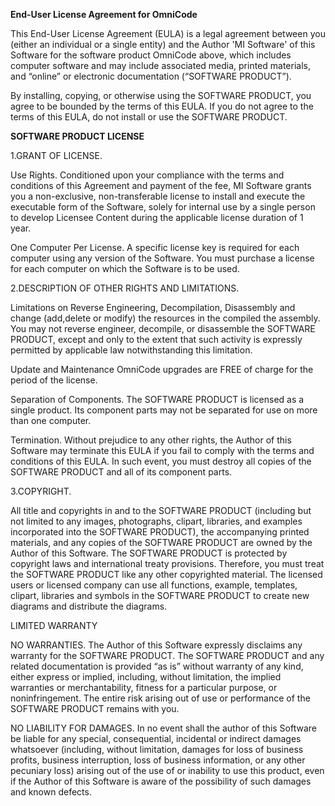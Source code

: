 ﻿**End-User License Agreement for OmniCode**

This End-User License Agreement (EULA) is a legal agreement between you (either an individual or a single entity) and the Author 
'MI Software' of this Software for the software product OmniCode above, which includes computer software and may include associated media, printed materials, and “online” or electronic documentation (“SOFTWARE PRODUCT”).

By installing, copying, or otherwise using the SOFTWARE PRODUCT, you agree to be bounded by the terms of this EULA.
If you do not agree to the terms of this EULA, do not install or use the SOFTWARE PRODUCT.

**SOFTWARE PRODUCT LICENSE**

1.GRANT OF LICENSE.

Use Rights. Conditioned upon your compliance with the terms and conditions of this Agreement and payment of the fee, MI Software grants you a non-exclusive, non-transferable license to install and execute the executable form of the Software, solely for internal use by a single person to develop Licensee Content during the applicable license duration of 1 year.

One Computer Per License. A specific license key is required for each computer using any version of the Software. You must purchase a license for each computer on which the Software is to be used.

2.DESCRIPTION OF OTHER RIGHTS AND LIMITATIONS.

Limitations on Reverse Engineering, Decompilation, Disassembly and change (add,delete or modify) the resources in the compiled the assembly. You may not reverse engineer, decompile, or disassemble the SOFTWARE PRODUCT, except and only to the extent that such activity is expressly permitted by applicable law notwithstanding this limitation.

Update and Maintenance
OmniCode upgrades are FREE of charge for the period of the license.

Separation of Components.
The SOFTWARE PRODUCT is licensed as a single product. Its component parts may not be separated for use on more than one computer.

Termination.
Without prejudice to any other rights, the Author of this Software may terminate this EULA if you fail to comply with the terms and conditions of this EULA. In such event, you must destroy all copies of the SOFTWARE PRODUCT and all of its component parts.

3.COPYRIGHT.

All title and copyrights in and to the SOFTWARE PRODUCT (including but not limited to any images, photographs, clipart, libraries, and examples incorporated into the SOFTWARE PRODUCT), the accompanying printed materials, and any copies of the SOFTWARE PRODUCT are owned by the Author of this Software. The SOFTWARE PRODUCT is protected by copyright laws and international treaty provisions. Therefore, you must treat the SOFTWARE PRODUCT like any other copyrighted material. The licensed users or licensed company can use all functions, example, templates, clipart, libraries and symbols in the SOFTWARE PRODUCT to create new diagrams and distribute the diagrams.

LIMITED WARRANTY

NO WARRANTIES.
The Author of this Software expressly disclaims any warranty for the SOFTWARE PRODUCT. The SOFTWARE PRODUCT and any related documentation is provided “as is” without warranty of any kind, either express or implied, including, without limitation, the implied warranties or merchantability, fitness for a particular purpose, or noninfringement. The entire risk arising out of use or performance of the SOFTWARE PRODUCT remains with you.

NO LIABILITY FOR DAMAGES.
In no event shall the author of this Software be liable for any special, consequential, incidental or indirect damages whatsoever (including, without limitation, damages for loss of business profits, business interruption, loss of business information, or any other pecuniary loss) arising out of the use of or inability to use this product, even if the Author of this Software is aware of the possibility of such damages and known defects.